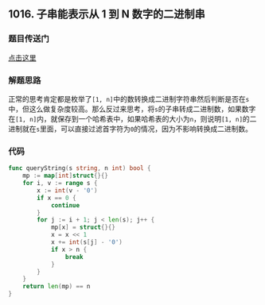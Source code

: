 ## 1016. 子串能表示从 1 到 N 数字的二进制串

### 题目传送门

[点击这里](https://leetcode.cn/problems/binary-string-with-substrings-representing-1-to-n/)

### 解题思路

正常的思考肯定都是枚举了`[1, n]`中的数转换成二进制字符串然后判断是否在`s`中，但这么做复杂度较高。那么反过来思考，将`s`的子串转成二进制数，如果数字在`[1, n]`内，就保存到一个哈希表中，如果哈希表的大小为`n`，则说明`[1, n]`的二进制就在`s`里面，可以直接过滤首字符为`0`的情况，因为不影响转换成二进制数。

### 代码

```go
func queryString(s string, n int) bool {
	mp := map[int]struct{}{}
	for i, v := range s {
		x := int(v - '0')
		if x == 0 {
			continue
		}
		for j := i + 1; j < len(s); j++ {
			mp[x] = struct{}{}
			x = x << 1
			x += int(s[j] - '0')
			if x > n {
				break
			}
		}
	}
	return len(mp) == n
}
```